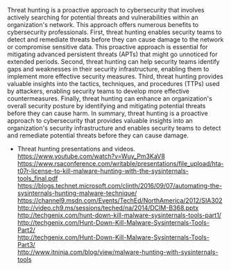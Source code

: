 Threat hunting is a proactive approach to cybersecurity that involves actively searching for potential threats and vulnerabilities within an organization's network. This approach offers numerous benefits to cybersecurity professionals. First, threat hunting enables security teams to detect and remediate threats before they can cause damage to the network or compromise sensitive data. This proactive approach is essential for mitigating advanced persistent threats (APTs) that might go unnoticed for extended periods. Second, threat hunting can help security teams identify gaps and weaknesses in their security infrastructure, enabling them to implement more effective security measures. Third, threat hunting provides valuable insights into the tactics, techniques, and procedures (TTPs) used by attackers, enabling security teams to develop more effective countermeasures. Finally, threat hunting can enhance an organization's overall security posture by identifying and mitigating potential threats before they can cause harm. In summary, threat hunting is a proactive approach to cybersecurity that provides valuable insights into an organization's security infrastructure and enables security teams to detect and remediate potential threats before they can cause damage.  

* Threat hunting presentations and videos.  
https://www.youtube.com/watch?v=Wuy_Pm3KaV8  
https://www.rsaconference.com/writable/presentations/file_upload/hta-t07r-license-to-kill-malware-hunting-with-the-sysinternals-tools_final.pdf  
https://blogs.technet.microsoft.com/clinth/2016/09/07/automating-the-sysinternals-hunting-malware-technique/  
https://channel9.msdn.com/Events/TechEd/NorthAmerica/2012/SIA302  
http://video.ch9.ms/sessions/teched/na/2014/DCIM-B368.pptx  
http://techgenix.com/hunt-down-kill-malware-sysinternals-tools-part1/  
http://techgenix.com/Hunt-Down-Kill-Malware-Sysinternals-Tools-Part2/  
http://techgenix.com/Hunt-Down-Kill-Malware-Sysinternals-Tools-Part3/  
http://www.itninja.com/blog/view/malware-hunting-with-sysinternals-tools  